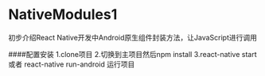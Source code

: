 # NativeModules1
初步介绍React Native开发中Android原生组件封装方法，让JavaScript进行调用

####配置安装
1.clone项目
2.切换到主项目然后npm install
3.react-native start 或者 react-native run-android 运行项目

